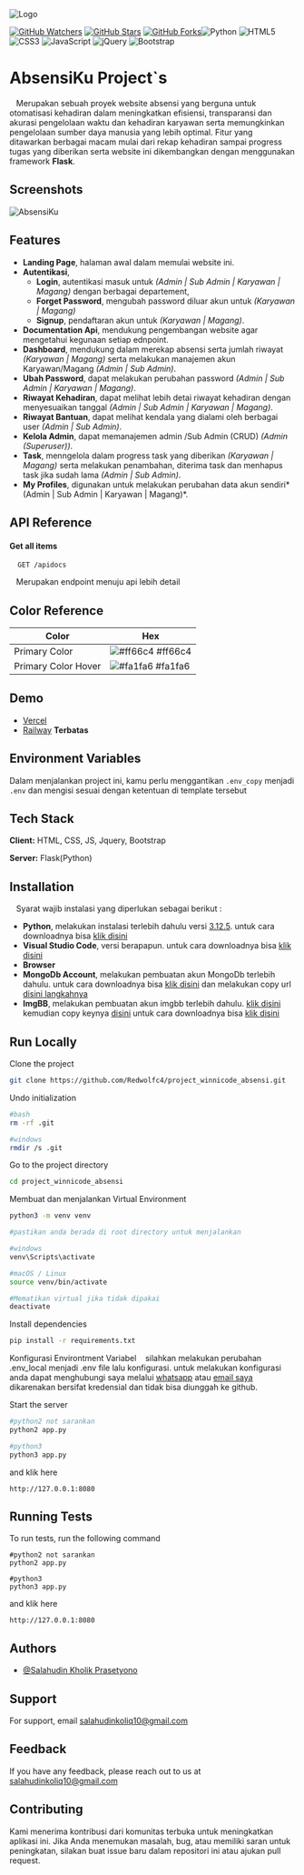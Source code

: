 
![Logo](https://i.ibb.co.com/Nr4prRB/absensiku-logo.png)


[![GitHub Watchers](https://img.shields.io/github/watchers/RedwolfC4/project_winnicode_absensi?style=flat&logo=github)](https://github.com/RedwolfC4/project_winnicode_absensi/watchers) [![GitHub Stars](https://img.shields.io/github/stars/RedwolfC4/project_winnicode_absensi?style=flat&logo=github)](https://github.com/RedwolfC4/project_winnicode_absensi/stargazers) [![GitHub Forks](https://img.shields.io/github/forks/RedwolfC4/project_winnicode_absensi?style=flat&logo=github)](https://github.com/RedwolfC4/project_winnicode_absensi/network/members)![Python](https://img.shields.io/badge/Python_3.12.5-3776AB?style=flat&logo=python&logoColor=white)
![HTML5](https://img.shields.io/badge/HTML5-E34F26?style=flat&logo=html5&logoColor=white)
![CSS3](https://img.shields.io/badge/CSS3-1572B6?style=flat&logo=css3&logoColor=white)
![JavaScript](https://img.shields.io/badge/JavaScript-F7DF1E?style=flat&logo=javascript&logoColor=black)
![jQuery](https://img.shields.io/badge/jQuery_3.7.1-0769AD?style=flat&logo=jquery&logoColor=white)
![Bootstrap](https://img.shields.io/badge/Bootstrap_5.3.3-563D7C?style=flat&logo=bootstrap&logoColor=white)

# AbsensiKu Project`s

&nbsp;&nbsp;&nbsp;Merupakan sebuah proyek website absensi yang berguna untuk otomatisasi kehadiran dalam meningkatkan efisiensi, transparansi dan akurasi pengelolaan waktu dan kehadiran karyawan serta memungkinkan pengelolaan sumber daya manusia yang lebih optimal. Fitur yang ditawarkan berbagai macam mulai dari rekap kehadiran sampai progress tugas yang diberikan serta website ini dikembangkan dengan menggunakan framework **Flask**.




## Screenshots

![AbsensiKu](https://i.ibb.co.com/vzfgQWm/Screenshot-2024-12-26-142502.png)


## Features
- **Landing Page**, halaman awal dalam memulai website ini.
- **Autentikasi**, 
    - **Login**, autentikasi masuk untuk *(Admin | Sub Admin | Karyawan | Magang)* dengan berbagai departement,  
    - **Forget Password**, mengubah password diluar akun untuk *(Karyawan | Magang)*
    - **Signup**, pendaftaran akun untuk *(Karyawan | Magang)*.
- **Documentation Api**, mendukung pengembangan website agar mengetahui kegunaan setiap ednpoint.
- **Dashboard**, mendukung dalam merekap absensi serta jumlah riwayat *(Karyawan | Magang)* serta melakukan manajemen akun Karyawan/Magang *(Admin | Sub Admin)*.
- **Ubah Password**, dapat melakukan perubahan password *(Admin | Sub Admin | Karyawan | Magang)*.
- **Riwayat Kehadiran**, dapat melihat lebih detai riwayat kehadiran dengan menyesuaikan tanggal *(Admin | Sub Admin | Karyawan | Magang)*.
- **Riwayat Bantuan**, dapat melihat kendala yang dialami oleh berbagai user *(Admin | Sub Admin)*.
- **Kelola Admin**, dapat memanajemen admin /Sub Admin (CRUD) *(Admin (Superuser))*.
- **Task**, menngelola dalam progress task yang diberikan *(Karyawan | Magang)* serta melakukan penambahan, diterima task dan menhapus task jika sudah lama *(Admin | Sub Admin)*.
- **My Profiles**, digunakan untuk melakukan perubahan data akun sendiri*(Admin | Sub Admin | Karyawan | Magang)*.



## API Reference

#### Get all items

```http
  GET /apidocs
```
&nbsp;&nbsp;&nbsp;Merupakan endpoint menuju api lebih detail

## Color Reference

| Color             | Hex                                                                |
| ----------------- | ------------------------------------------------------------------ |
| Primary Color | ![#ff66c4](https://via.placeholder.com/10/ff66c4?text=+) #ff66c4 |
| Primary Color Hover | ![#fa1fa6](https://via.placeholder.com/10/fa1fa6?text=+) #fa1fa6 |


## Demo

- [Vercel](https://absensiku.vercel.app/)
- [Railway](https://absensiku.up.railway.app/) **Terbatas**


## Environment Variables

Dalam menjalankan project ini, kamu perlu menggantikan `.env_copy` menjadi `.env` dan mengisi sesuai dengan ketentuan di template tersebut


## Tech Stack

**Client:** HTML, CSS, JS, Jquery, Bootstrap

**Server:** Flask(Python)


## Installation
&nbsp;&nbsp;&nbsp;Syarat wajib instalasi yang diperlukan sebagai berikut : 

- **Python**, melakukan instalasi terlebih dahulu versi [3.12.5](https://www.python.org/downloads/release/python-3125/). untuk cara downloadnya bisa [klik disini](https://dqlab.id/cara-download-python-lengkap-dengan-panduan-setupnya)
- **Visual Studio Code**, versi berapapun. untuk cara downloadnya bisa [klik disini](https://www.elztech.com/cara-download-dan-installasi-visual-studio-code/)
- **Browser**
- **MongoDb Account**, melakukan pembuatan akun MongoDb terlebih dahulu. untuk cara downloadnya bisa [klik disini](https://youtu.be/2_98lTrB5NI?si=0aH2uL3DCRozgC9n) dan melakukan copy url [disini langkahnya](https://youtu.be/daMxiBS0odk?si=RddUBy8T0spblCnO)
- **ImgBB**, melakukan pembuatan akun imgbb terlebih dahulu. [klik disini](https://imgbb.com/) kemudian copy keynya [disini](https://imgbb.com/account/settings/api) untuk cara downloadnya bisa [klik disini](https://youtu.be/xYOUJHXHj1s?si=9bKGEdrVDSFxQsvE)
## Run Locally

Clone the project

```bash
git clone https://github.com/Redwolfc4/project_winnicode_absensi.git
```

Undo initialization
```bash
#bash
rm -rf .git

#windows
rmdir /s .git
```

Go to the project directory

```bash
cd project_winnicode_absensi
```

Membuat dan menjalankan Virtual Environment
```bash
python3 -m venv venv

#pastikan anda berada di root directory untuk menjalankan

#windows
venv\Scripts\activate

#macOS / Linux
source venv/bin/activate

#Mematikan virtual jika tidak dipakai
deactivate
```


Install dependencies

```bash
pip install -r requirements.txt
```

Konfigurasi Environtment Variabel
&nbsp;&nbsp;&nbsp;silahkan melakukan perubahan .env_local menjadi .env file lalu konfigurasi. untuk melakukan
konfigurasi anda dapat menghubungi saya melalui [whatsapp](wa.me/62895359530117?text=saya%20ingin%20meminta%20credential%20anda?) atau [email saya](mailto:salahudinkoliq10@gmail.com) dikarenakan bersifat kredensial dan tidak bisa diunggah ke github.


Start the server

```bash
#python2 not sarankan
python2 app.py

#python3
python3 app.py
```

and klik here

`http://127.0.0.1:8080`


## Running Tests

To run tests, run the following command

```
#python2 not sarankan
python2 app.py

#python3
python3 app.py

```

and klik here

`http://127.0.0.1:8080`


## Authors

- [@Salahudin Kholik Prasetyono](https://github.com/Redwolfc4)


## Support

For support, email [salahudinkoliq10@gmail.com](mailto:salahudinkoliq10@gmail.com)


## Feedback

If you have any feedback, please reach out to us at [salahudinkoliq10@gmail.com](mailto:salahudinkoliq10@gmail.com)


## Contributing

Kami menerima kontribusi dari komunitas terbuka untuk meningkatkan aplikasi ini. Jika Anda menemukan masalah, bug, atau memiliki saran untuk peningkatan, silakan buat issue baru dalam repositori ini atau ajukan pull request.

